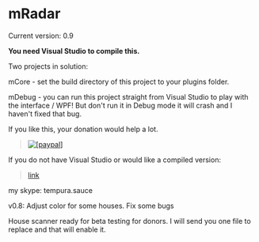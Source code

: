 mRadar
======
Current version: 0.9

**You need Visual Studio to compile this.**

Two projects in solution:

mCore - set the build directory of this project to your plugins folder.

mDebug - you can run this project straight from Visual Studio to play with the interface / WPF!  But don't run it in Debug mode it will crash and I haven't fixed that bug.

If you like this, your donation would help a lot.

> <a href="https://www.paypal.com/cgi-bin/webscr?cmd=_donations&amp;business=XN7WUBK9LJTUY&amp;item_name=mRadar&amp;currency_code=USD&amp;bn=PP%2dDonationsBF%3abtn_donate_SM%2egif%3aNonHosted"><img src="https://www.paypalobjects.com/en_US/i/btn/btn_donate_SM.gif" alt="[paypal]" /></a>

If you do not have Visual Studio or would like a compiled version:

> [link](https://dl.dropboxusercontent.com/u/1232321/mRadar0.8Free.rar)

my skype: tempura.sauce

v0.8: Adjust color for some houses.  Fix some bugs

House scanner ready for beta testing for donors.  I will send you one file to replace and that will enable it.